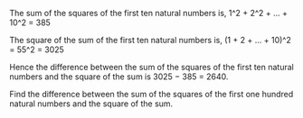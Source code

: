 The sum of the squares of the first ten natural numbers is,
1^2 + 2^2 + ... + 10^2 = 385

The square of the sum of the first ten natural numbers is,
(1 + 2 + ... + 10)^2 = 55^2 = 3025

Hence the difference between the sum of the squares of the first ten natural numbers
and the square of the sum is 3025 − 385 = 2640.

Find the difference between the sum of the squares of the first one hundred natural
numbers and the square of the sum.
